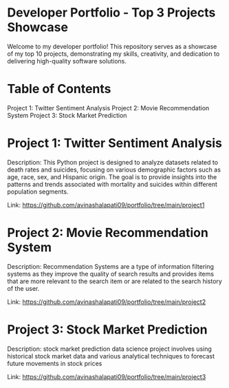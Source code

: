 # Developer Portfolio - Top 3 Projects Showcase
Welcome to my developer portfolio! This repository serves as a showcase of my top 10 projects, demonstrating my skills, creativity, and dedication to delivering high-quality software solutions.

# Table of Contents
Project 1: Twitter Sentiment Analysis
Project 2: Movie Recommendation System
Project 3: Stock Market Prediction


# Project 1: Twitter Sentiment Analysis
Description: This Python project is designed to analyze datasets related to death rates and suicides, focusing on various demographic factors such as age, race, sex, and Hispanic origin. The goal is to provide insights into the patterns and trends associated with mortality and suicides within different population segments. 

Link: https://github.com/avinashalapati09/portfolio/tree/main/project1


# Project 2: Movie Recommendation System
Description: Recommendation Systems are a type of information filtering systems as they improve the quality of search results and provides items that are more relevant to the search item or are related to the search history of the user.

Link: https://github.com/avinashalapati09/portfolio/tree/main/project2

# Project 3: Stock Market Prediction
Description: stock market prediction data science project involves using historical stock market data and various analytical techniques to forecast future movements in stock prices

Link: https://github.com/avinashalapati09/portfolio/tree/main/project3

